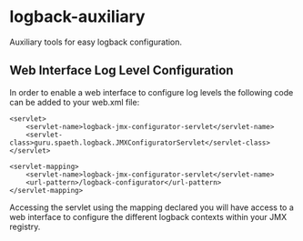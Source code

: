 logback-auxiliary
=================

Auxiliary tools for easy logback configuration.

Web Interface Log Level Configuration
-------------------------------------

In order to enable a web interface to configure log levels the following code can be added to your web.xml file:

	<servlet>
		<servlet-name>logback-jmx-configurator-servlet</servlet-name>
		<servlet-class>guru.spaeth.logback.JMXConfiguratorServlet</servlet-class>
	</servlet>

	<servlet-mapping>
		<servlet-name>logback-jmx-configurator-servlet</servlet-name>
		<url-pattern>/logback-configurator</url-pattern>
	</servlet-mapping>
	
Accessing the servlet using the mapping declared you will have access to a web interface to configure the different logback contexts within your JMX registry.
